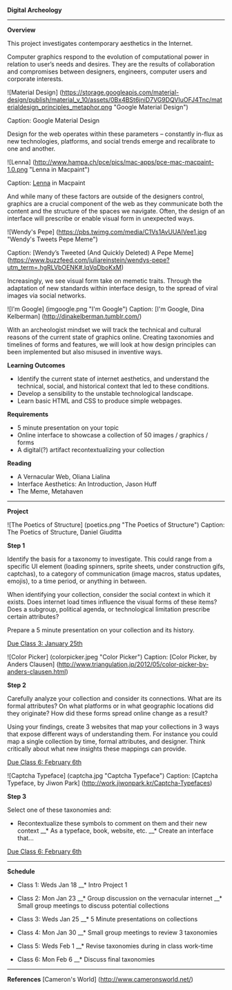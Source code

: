 **Digital Archeology**

---

**Overview**

This project investigates contemporary aesthetics in the Internet.

Computer graphics respond to the evolution of computational power in relation to user’s needs and desires. They are the results of collaboration and compromises between designers, engineers, computer users and corporate interests.



![Material Design] (https://storage.googleapis.com/material-design/publish/material_v_10/assets/0Bx4BSt6jniD7VG9DQVluOFJ4Tnc/materialdesign_principles_metaphor.png "Google Material Design")

Caption: Google Material Design


Design for the web operates within these parameters – constantly in-flux as new technologies, platforms, and social trends emerge and recalibrate to one and another.



![Lenna] (http://www.hampa.ch/pce/pics/mac-apps/pce-mac-macpaint-1.0.png "Lenna in Macpaint")

Caption: [Lenna](https://en.wikipedia.org/wiki/Lenna) in Macpaint


And while many of these factors are outside of the designers control, graphics are a crucial component of the web as they communicate both the content and the structure of the spaces we navigate. Often, the design of an interface will prescribe or enable visual form in unexpected ways.



![Wendy's Pepe] (https://pbs.twimg.com/media/C1Vs1AvUUAIVee1.jpg "Wendy's Tweets Pepe Meme")

Caption: [Wendy’s Tweeted (And Quickly Deleted) A Pepe Meme] (https://www.buzzfeed.com/juliareinstein/wendys-pepe?utm_term=.hgRLVbOENK#.lqVqDboKxM)


Increasingly, we see visual form take on memetic traits. Through the adaptation of new standards within interface design, to the spread of viral images via social networks.


![I'm Google] (imgoogle.png "I'm Google")
Caption: [I'm Google, Dina Kelberman] (http://dinakelberman.tumblr.com/)


With an archeologist mindset we will track the technical and cultural reasons of the current state of graphics online. Creating taxonomies and timelines of forms and features, we will look at how design principles can been implemented but also misused in inventive ways. 


**Learning Outcomes**
* Identify the current state of internet aesthetics, and understand the technical, social, and historical context that led to these conditions.
* Develop a sensibility to the unstable technological landscape.
* Learn basic HTML and CSS to produce simple webpages.

**Requirements**
* 5 minute presentation on your topic
* Online interface to showcase a collection of 50 images / graphics / forms
* A digital(?) artifact recontextualizing your collection

**Reading**
* A Vernacular Web, Oliana Lialina   
* Interface Aesthetics: An Introduction, Jason Huff
* The Meme, Metahaven


---

**Project**


![The Poetics of Structure] (poetics.png "The Poetics of Structure")
Caption: The Poetics of Structure, Daniel Giuditta 

**Step 1**

Identify the basis for a taxonomy to investigate. This could range from a specific UI element (loading spinners, sprite sheets, under construction gifs, captchas), to a category of communication (image macros, status updates, emojis), to a time period, or anything in between.

When identifying your collection, consider the social context in which it exists. Does internet load times influence the visual forms of these items? Does a subgroup, political agenda, or technological limitation prescribe certain attributes?

Prepare a 5 minute presentation on your collection and its history.

[Due Class 3: January 25th](../calendar/week2.md)


![Color Picker] (colorpicker.jpeg "Color Picker")
Caption: [Color Picker, by Anders Clausen] (http://www.triangulation.jp/2012/05/color-picker-by-anders-clausen.html)

**Step 2**

Carefully analyze your collection and consider its connections. What are its formal attributes? On what platforms or in what geographic locations did they originate? How did these forms spread online change as a result?

Using your findings, create 3 websites that map your collections in 3 ways that expose different ways of understanding them. For instance you could map a single collection by time, formal attributes, and designer. Think critically about what new insights these mappings can provide. 

[Due Class 6: February 6th](../calendar/week2.md)


![Captcha Typeface] (captcha.jpg "Captcha Typeface")
Caption: [Captcha Typeface, by Jiwon Park] (http://work.jiwonpark.kr/Captcha-Typefaces)

**Step 3**

Select one of these taxonomies and:
* Recontextualize these symbols to comment on them and their new context
__* As a typeface, book, website, etc.
__* Create an interface that...

[Due Class 6: February 6th](../calendar/week2.md)

---

**Schedule**

* Class 1: Weds Jan 18
__* Intro Project 1

* Class 2: Mon Jan 23
__* Group discussion on the vernacular internet 
__* Small group meetings to discuss potential collections

* Class 3: Weds Jan 25
__* 5 Minute presentations on collections

* Class 4: Mon Jan 30
__* Small group meetings to review 3 taxonomies

* Class 5: Weds Feb 1
__* Revise taxonomies during in class work-time

* Class 6: Mon Feb 6
__* Discuss final taxonomies


---

**References**
[Cameron's World] (http://www.cameronsworld.net/)


